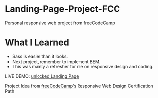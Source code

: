 # Landing-Page-Project-FCC
Personal responsive web project from freeCodeCamp

# What I Learned
- Sass is easier than it looks.
- Next project, remember to implement BEM.
- This was mainly a refresher for me on responsive design and coding.

LIVE DEMO: [unlocked Landing Page](https://ol-landingpagefcc.netlify.com)

Project Idea from [freeCodeCamp's](https://www.freecodecamp.org/) Responsive Web Design Certification Path
